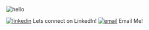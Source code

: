 ![hello](https://img.icons8.com/doodle/100/000000/hello--v1.png)



<!--
**ymei0072/ymei0072** is a ✨ _special_ ✨ repository because its `README.md` (this file) appears on your GitHub profile.

Here are some ideas to get you started:

- 🔭 I’m currently working on ...
- 🌱 I’m currently learning ...
- 👯 I’m looking to collaborate on ...
- 🤔 I’m looking for help with ...
- 💬 Ask me about ...
- 📫 How to reach me: ...
- 😄 Pronouns: ...
- ⚡ Fun fact: ...
-->

[![linkedin](https://img.icons8.com/clouds/60/000000/linkedin.png)][1] Lets connect on LinkedIn!
[![email](https://img.icons8.com/clouds/60/000000/new-post.png)][2] Email Me!




[1]: https://www.linkedin.com/in/yukstor-mei/
[2]: mailto:yukstormei@gmail.com

